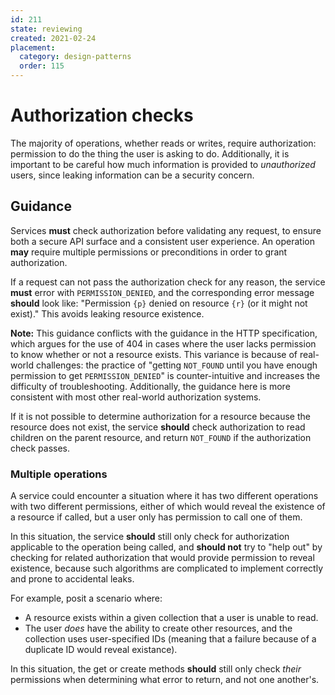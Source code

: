 ```yaml
---
id: 211
state: reviewing
created: 2021-02-24
placement:
  category: design-patterns
  order: 115
---
```


# Authorization checks

The majority of operations, whether reads or writes, require authorization:
permission to do the thing the user is asking to do. Additionally, it is
important to be careful how much information is provided to _unauthorized_
users, since leaking information can be a security concern.

## Guidance

Services **must** check authorization before validating any request, to ensure
both a secure API surface and a consistent user experience. An operation
**may** require multiple permissions or preconditions in order to grant
authorization.

If a request can not pass the authorization check for any reason, the service
**must** error with `PERMISSION_DENIED`, and the corresponding error message
**should** look like: "Permission `{p}` denied on resource `{r}` (or it might
not exist)." This avoids leaking resource existence.

**Note:** This guidance conflicts with the guidance in the HTTP specification,
which argues for the use of 404 in cases where the user lacks permission to
know whether or not a resource exists. This variance is because of real-world
challenges: the practice of "getting `NOT_FOUND` until you have enough
permission to get `PERMISSION_DENIED`" is counter-intuitive and increases the
difficulty of troubleshooting. Additionally, the guidance here is more
consistent with most other real-world authorization systems.

If it is not possible to determine authorization for a resource because the
resource does not exist, the service **should** check authorization to read
children on the parent resource, and return `NOT_FOUND` if the authorization
check passes.

### Multiple operations

A service could encounter a situation where it has two different operations
with two different permissions, either of which would reveal the existence of a
resource if called, but a user only has permission to call one of them.

In this situation, the service **should** still only check for authorization
applicable to the operation being called, and **should not** try to "help out"
by checking for related authorization that would provide permission to reveal
existence, because such algorithms are complicated to implement correctly and
prone to accidental leaks.

For example, posit a scenario where:

- A resource exists within a given collection that a user is unable to read.
- The user _does_ have the ability to create other resources, and the
  collection uses user-specified IDs (meaning that a failure because of a
  duplicate ID would reveal existance).

In this situation, the get or create methods **should** still only check
_their_ permissions when determining what error to return, and not one
another's.
